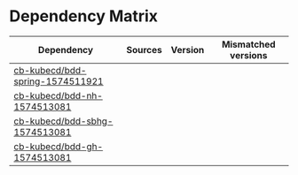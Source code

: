# Dependency Matrix

Dependency | Sources | Version | Mismatched versions
---------- | ------- | ------- | -------------------
[cb-kubecd/bdd-spring-1574511921](https://github.com/cb-kubecd/bdd-spring-1574511921.git) |  | []() | 
[cb-kubecd/bdd-nh-1574513081](https://github.com/cb-kubecd/bdd-nh-1574513081.git) |  | []() | 
[cb-kubecd/bdd-sbhg-1574513081](https://github.com/cb-kubecd/bdd-sbhg-1574513081.git) |  | []() | 
[cb-kubecd/bdd-gh-1574513081](https://github.com/cb-kubecd/bdd-gh-1574513081.git) |  | []() | 
